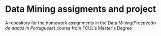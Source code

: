 # Data Mining assigments and project
A repository for the homework assignments in the Data Mining(_Prospeção de dados in Portuguese_) course from FCUL's Master's Degree
